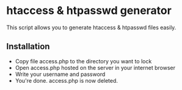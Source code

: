 htaccess & htpasswd generator
===================

This script allows you to generate htaccess & htpasswd files easily.

Installation
----

* Copy file access.php to the directory you want to lock
* Open access.php hosted on the server in your internet browser
* Write your username and password
* You're done. access.php is now deleted.